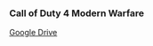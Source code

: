 ### **Call of Duty 4 Modern Warfare**

[Google Drive](https://docs.google.com/uc?id=1IKG8kLqMOW2IfsDfViLUo3ZYdw3EbQEJ)
